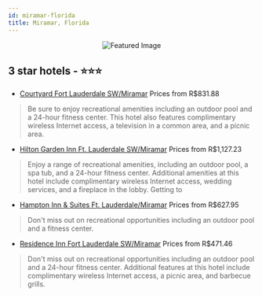 ```yaml
---
id: miramar-florida
title: Miramar, Florida
---
```


<center><img src="https://i.travelapi.com/hotels/2000000/1250000/1246300/1246250/103a866d_z.jpg" alt="Featured Image" /></center>


##  3 star hotels - ⭐️⭐️⭐️

-    [Courtyard Fort Lauderdale SW/Miramar](https://us.hurb.com/hotels/miramar/courtyard-fort-lauderdale-sw-miramar-JNP-JP074845?cmp=18055) Prices from R$831.88
   > Be sure to enjoy recreational amenities including an outdoor pool and a 24-hour fitness center. This hotel also features complimentary wireless Internet access, a television in a common area, and a picnic area.
-    [Hilton Garden Inn Ft. Lauderdale SW/Miramar](https://us.hurb.com/hotels/miramar/hilton-garden-inn-ft-lauderdale-sw-miramar-JNP-JP020855?cmp=18055) Prices from R$1,127.23
   > Enjoy a range of recreational amenities, including an outdoor pool, a spa tub, and a 24-hour fitness center. Additional amenities at this hotel include complimentary wireless Internet access, wedding services, and a fireplace in the lobby. Getting to
-    [Hampton Inn & Suites Ft. Lauderdale/Miramar](https://us.hurb.com/hotels/miramar/hampton-inn-suites-ft-lauderdale-miramar-JNP-JP020851?cmp=18055) Prices from R$627.95
   > Don't miss out on recreational opportunities including an outdoor pool and a fitness center.
-    [Residence Inn Fort Lauderdale SW/Miramar](https://us.hurb.com/hotels/miramar/residence-inn-fort-lauderdale-sw-miramar-JNP-JP074847?cmp=18055) Prices from R$471.46
   > Don't miss out on recreational opportunities including an outdoor pool and a 24-hour fitness center. Additional features at this hotel include complimentary wireless Internet access, a picnic area, and barbecue grills.
